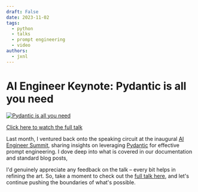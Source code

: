 ```yaml
---
draft: False 
date: 2023-11-02
tags:
  - python
  - talks
  - prompt engineering
  - video
authors:
  - jxnl
---
```


# AI Engineer Keynote: Pydantic is all you need

[![Pydantic is all you need](https://img.youtube.com/vi/yj-wSRJwrrc/0.jpg)](https://www.youtube.com/watch?v=yj-wSRJwrrc) 

[Click here to watch the full talk](https://www.youtube.com/watch?v=yj-wSRJwrrc)

Last month, I ventured back onto the speaking circuit at the inaugural [AI Engineer Summit](https://www.ai.engineer/summit), sharing insights on leveraging [Pydantic](https://docs.pydantic.dev/latest/) for effective prompt engineering. I dove deep into what is covered in our documentation and standard blog posts, 

I'd genuinely appreciate any feedback on the talk – every bit helps in refining the art. So, take a moment to check out the [full talk here](https://youtu.be/yj-wSRJwrrc?si=vGMIqtTapbIN8SLz), and let's continue pushing the boundaries of what's possible.
